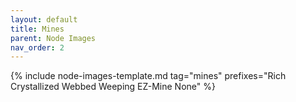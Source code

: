 ```yaml
---
layout: default
title: Mines
parent: Node Images
nav_order: 2
---
```


{% include node-images-template.md tag="mines" prefixes="Rich Crystallized Webbed Weeping EZ-Mine None" %}
